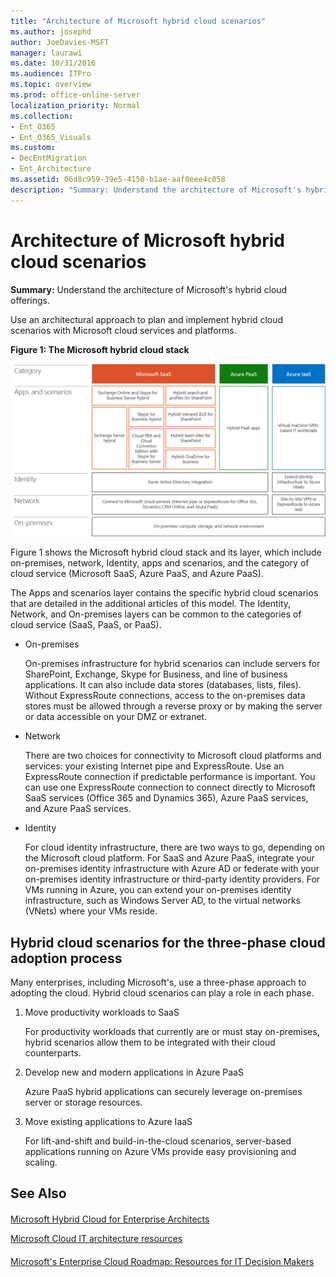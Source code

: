 ```yaml
---
title: "Architecture of Microsoft hybrid cloud scenarios"
ms.author: josephd
author: JoeDavies-MSFT
manager: laurawi
ms.date: 10/31/2016
ms.audience: ITPro
ms.topic: overview
ms.prod: office-online-server
localization_priority: Normal
ms.collection:
- Ent_O365
- Ent_O365_Visuals
ms.custom:
- DecEntMigration
- Ent_Architecture
ms.assetid: 06d8c959-39e5-4150-b1ae-aaf0eee4c058
description: "Summary: Understand the architecture of Microsoft's hybrid cloud offerings."
---
```


# Architecture of Microsoft hybrid cloud scenarios

 **Summary:** Understand the architecture of Microsoft's hybrid cloud offerings.
  
Use an architectural approach to plan and implement hybrid cloud scenarios with Microsoft cloud services and platforms.
  
**Figure 1: The Microsoft hybrid cloud stack**

![The Microsoft hybrid cloud stack](images/Hybrid_Poster/Hybrid_Cloud_Stack.png)
  
Figure 1 shows the Microsoft hybrid cloud stack and its layer, which include on-premises, network, Identity, apps and scenarios, and the category of cloud service (Microsoft SaaS, Azure PaaS, and Azure PaaS).
  
The Apps and scenarios layer contains the specific hybrid cloud scenarios that are detailed in the additional articles of this model. The Identity, Network, and On-premises layers can be common to the categories of cloud service (SaaS, PaaS, or PaaS).
  
- On-premises
    
    On-premises infrastructure for hybrid scenarios can include servers for SharePoint, Exchange, Skype for Business, and line of business applications. It can also include data stores (databases, lists, files). Without ExpressRoute connections, access to the on-premises data stores must be allowed through a reverse proxy or by making the server or data accessible on your DMZ or extranet.
    
- Network
    
    There are two choices for connectivity to Microsoft cloud platforms and services: your existing Internet pipe and ExpressRoute. Use an ExpressRoute connection if predictable performance is important. You can use one ExpressRoute connection to connect directly to Microsoft SaaS services (Office 365 and Dynamics 365), Azure PaaS services, and Azure PaaS services.
    
- Identity
    
    For cloud identity infrastructure, there are two ways to go, depending on the Microsoft cloud platform. For SaaS and Azure PaaS, integrate your on-premises identity infrastructure with Azure AD or federate with your on-premises identity infrastructure or third-party identity providers. For VMs running in Azure, you can extend your on-premises identity infrastructure, such as Windows Server AD, to the virtual networks (VNets) where your VMs reside.
    
## Hybrid cloud scenarios for the three-phase cloud adoption process

Many enterprises, including Microsoft's, use a three-phase approach to adopting the cloud. Hybrid cloud scenarios can play a role in each phase.
  
1. Move productivity workloads to SaaS
    
    For productivity workloads that currently are or must stay on-premises, hybrid scenarios allow them to be integrated with their cloud counterparts.
    
2. Develop new and modern applications in Azure PaaS
    
    Azure PaaS hybrid applications can securely leverage on-premises server or storage resources.
    
3. Move existing applications to Azure IaaS
    
    For lift-and-shift and build-in-the-cloud scenarios, server-based applications running on Azure VMs provide easy provisioning and scaling.
    
## See Also

#### 

[Microsoft Hybrid Cloud for Enterprise Architects](microsoft-hybrid-cloud-for-enterprise-architects.md)
  
[Microsoft Cloud IT architecture resources](microsoft-cloud-it-architecture-resources.md)
#### 

[Microsoft's Enterprise Cloud Roadmap: Resources for IT Decision Makers](https://sway.com/FJ2xsyWtkJc2taRD)

